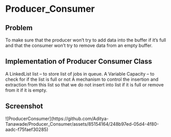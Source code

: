 # Producer_Consumer

<H2> Problem</H2>
To make sure that the producer won’t try to add data into the buffer if it’s full and that the consumer won’t try to remove data from an empty buffer.


<H2>Implementation of Producer Consumer Class </H2>

A LinkedList list – to store list of jobs in queue.
A Variable Capacity – to check for if the list is full or not
A mechanism to control the insertion and extraction from this list so that we do not insert into list if it is full or remove from it if it is empty.


<h2> Screenshot</h2>
![ProducerConsumer](https://github.com/Aditya-Tanawade/Producer_Consumer/assets/85154164/248b97ed-05d4-4f80-aadc-f75faef30285)
